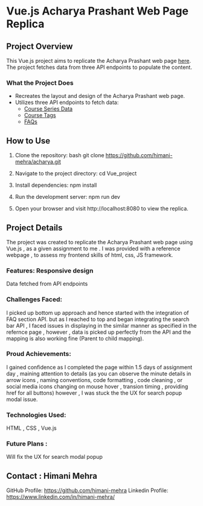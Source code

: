 # Vue.js Acharya Prashant Web Page Replica

## Project Overview

This Vue.js project aims to replicate the Acharya Prashant web page [here](https://acharyaprashant.org/en/courses/series/course-series-eeb9d3). The project fetches data from three API endpoints to populate the content.

### What the Project Does

- Recreates the layout and design of the Acharya Prashant web page.
- Utilizes three API endpoints to fetch data:
  - [Course Series Data](https://api.acharyaprashant.org/v2/legacy/courses/series/optuser/course-series-eeb9d3)
  - [Course Tags](https://api.acharyaprashant.org/v2/legacy/courses/tags)
  - [FAQs](https://api.acharyaprashant.org/v2/legacy/courses/faqs?language=english)

## How to Use

1. Clone the repository:
    bash
  git clone https://github.com/himani-mehra/acharya.git
   
2. Navigate to the project directory:
       cd Vue_project

3. Install dependencies:
   npm install
   
5. Run the development server:
     npm run dev

6. Open your browser and visit http://localhost:8080 to view the replica.


## Project Details
  The project was created to replicate the Acharya Prashant web page using Vue.js , as a given assignment to me . I was provided with a reference webpage , to assess my frontend skills of html, css, JS framework. 
  ### Features: Responsive design
  Data fetched from API endpoints

  ### Challenges Faced:
I picked up bottom up approach and hence started with the integration of FAQ section API. but as I reached to top and began integrating the search bar           API , I faced issues in displaying in the similar  manner as specified in the refernce page , however , data is picked up perfectly from the             API and the mapping is also working fine (Parent to child mapping).
 
  ### Proud Achievements: 
  I gained confidence as I completed the page within 1.5 days of assignment day , maining attention to details (as you can observe the minute details in arrow icons , naming conventions, code formatting , code cleaning , or social media icons changing on mouse hover , transion timing , providing href for all buttons) however , I was stuck the the UX for search popup modal issue.

  ### Technologies Used:
  HTML , CSS , Vue.js

  ### Future Plans :
  Will fix the  UX for search modal popup

  ## Contact : Himani Mehra
   GitHub Profile: https://github.com/himani-mehra 
   Linkedin Profile: https://www.linkedin.com/in/himani-mehra/
  
  


    



